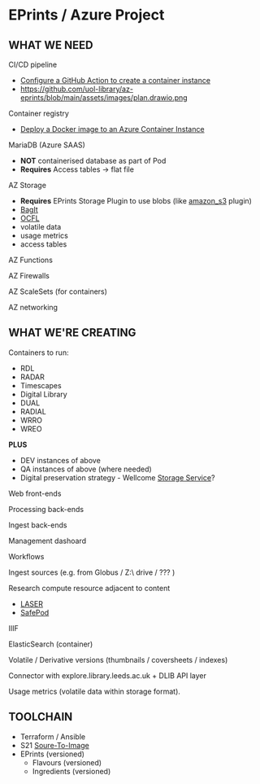 EPrints / Azure Project
=======================

WHAT WE NEED
------------

CI/CD pipeline
* [Configure a GitHub Action to create a container instance](https://learn.microsoft.com/en-us/azure/container-instances/container-instances-github-action?tabs=userlevel)
 * https://github.com/uol-library/az-eprints/blob/main/assets/images/plan.drawio.png

Container registry
* [Deploy a Docker image to an Azure Container Instance](https://learn.microsoft.com/en-gb/training/modules/intro-to-containers/6-deploy-docker-image-to-container-instance)

MariaDB (Azure SAAS)
* **NOT** containerised database as part of Pod
* **Requires** Access tables -> flat file

AZ Storage
* **Requires** EPrints Storage Plugin to use blobs (like [amazon_s3](http://bazaar.eprints.org/115/) plugin)
* [BagIt](https://en.wikipedia.org/wiki/BagIt)
* [OCFL](https://ocfl.io/)
* volatile data
* usage metrics
* access tables

AZ Functions

AZ Firewalls

AZ ScaleSets (for containers)

AZ networking

WHAT WE'RE CREATING
-------------------

Containers to run:
* RDL
* RADAR
* Timescapes
* Digital Library
* DUAL
* RADIAL
* WRRO
* WREO

**PLUS**

* DEV instances of above
* QA instances of above (where needed)
* Digital preservation strategy - Wellcome [Storage Service](https://github.com/wellcomecollection/storage-service)?

Web front-ends

Processing back-ends

Ingest back-ends

Management dashoard

Workflows

Ingest sources (e.g. from Globus / Z:\ drive / ??? )

Research compute resource adjacent to content
* [LASER](https://lida.leeds.ac.uk/laser/)
* [SafePod](https://safepodnetwork.ac.uk/)

IIIF

ElasticSearch (container)

Volatile / Derivative versions (thumbnails / coversheets / indexes)

Connector with explore.library.leeds.ac.uk + DLIB API layer

Usage metrics (volatile data within storage format).

TOOLCHAIN
---------

* Terraform / Ansible
* S21 [Soure-To-Image](https://github.com/openshift/source-to-image)
* EPrints (versioned)
  * Flavours (versioned)
  * Ingredients (versioned)

 
